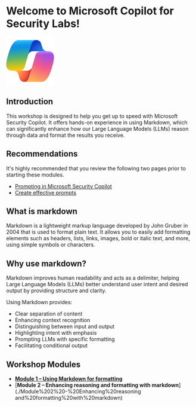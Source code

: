 # Welcome to Microsoft Copilot for Security Labs!

![Security Copilot Logo](https://github.com/Azure/Copilot-For-Security/blob/main/Images/ic_fluent_copilot_64_64%402x.png)

## Introduction

This workshop is designed to help you get up to speed with Microsoft Security Copilot. It offers hands-on experience in using Markdown, which can significantly enhance how our Large Language Models (LLMs) reason through data and format the results you receive.

## Recommendations

It's highly recommended that you review the following two pages prior to starting these modules.
 - [Prompting in Microsoft Security Copilot](https://learn.microsoft.com/en-us/copilot/security/prompting-security-copilot)
 - [Create effective prompts](https://learn.microsoft.com/en-us/copilot/security/prompting-tips)

## What is markdown

Markdown is a lightweight markup language developed by John Gruber in 2004 that is used to format plain text. It allows you to easily add formatting elements such as headers, lists, links, images, bold or italic text, and more, using simple symbols or characters.

## Why use markdown?
Markdown improves human readability and acts as a delimiter, helping Large Language Models (LLMs) better understand user intent and desired output by providing structure and clarity.

Using Markdown provides:
 - Clear separation of content
 - Enhancing context recognition
 - Distinguishing between input and output
 - Highlighting intent with emphasis
 - Prompting LLMs with specific formatting
 - Facilitating conditional output

## Workshop Modules

- [**Module 1 – Using Markdown for formatting**](./Module%201%20-%20Formatting%20with%20markdown)
- [**Module 2 – Enhancing reasoning and formatting with markdown**](./Module%202%20-%20Enhancing%20reasoning and%20formatting%20with%20markdown)

